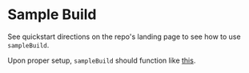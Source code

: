 # Sample Build

See quickstart directions on the repo's landing page to see how to use `sampleBuild`.

Upon proper setup, `sampleBuild` should function like [this](https://hydroinformatics.uiowa.edu/lab/WaterEthicsWebEngine/sampleBuild/).